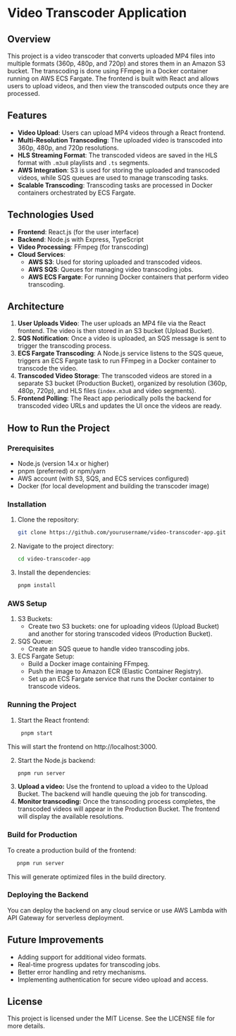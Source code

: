 # Video Transcoder Application

## Overview

This project is a video transcoder that converts uploaded MP4 files into multiple formats (360p, 480p, and 720p) and stores them in an Amazon S3 bucket. The transcoding is done using FFmpeg in a Docker container running on AWS ECS Fargate. The frontend is built with React and allows users to upload videos, and then view the transcoded outputs once they are processed.

## Features

- **Video Upload**: Users can upload MP4 videos through a React frontend.
- **Multi-Resolution Transcoding**: The uploaded video is transcoded into 360p, 480p, and 720p resolutions.
- **HLS Streaming Format**: The transcoded videos are saved in the HLS format with `.m3u8` playlists and `.ts` segments.
- **AWS Integration**: S3 is used for storing the uploaded and transcoded videos, while SQS queues are used to manage transcoding tasks.
- **Scalable Transcoding**: Transcoding tasks are processed in Docker containers orchestrated by ECS Fargate.

## Technologies Used

- **Frontend**: React.js (for the user interface)
- **Backend**: Node.js with Express, TypeScript
- **Video Processing**: FFmpeg (for transcoding)
- **Cloud Services**: 
  - **AWS S3**: Used for storing uploaded and transcoded videos.
  - **AWS SQS**: Queues for managing video transcoding jobs.
  - **AWS ECS Fargate**: For running Docker containers that perform video transcoding.

## Architecture

1. **User Uploads Video**: The user uploads an MP4 file via the React frontend. The video is then stored in an S3 bucket (Upload Bucket).
2. **SQS Notification**: Once a video is uploaded, an SQS message is sent to trigger the transcoding process.
3. **ECS Fargate Transcoding**: A Node.js service listens to the SQS queue, triggers an ECS Fargate task to run FFmpeg in a Docker container to transcode the video.
4. **Transcoded Video Storage**: The transcoded videos are stored in a separate S3 bucket (Production Bucket), organized by resolution (360p, 480p, 720p), and HLS files (`index.m3u8` and video segments).
5. **Frontend Polling**: The React app periodically polls the backend for transcoded video URLs and updates the UI once the videos are ready.

## How to Run the Project

### Prerequisites

- Node.js (version 14.x or higher)
- pnpm (preferred) or npm/yarn
- AWS account (with S3, SQS, and ECS services configured)
- Docker (for local development and building the transcoder image)

### Installation

1. Clone the repository:
   ```bash
   git clone https://github.com/yourusername/video-transcoder-app.git
2. Navigate to the project directory:
   ```bash
   cd video-transcoder-app
3. Install the dependencies:
   ```bash
   pnpm install

### AWS Setup

1. S3 Buckets:
   - Create two S3 buckets: one for uploading videos (Upload Bucket) and another for storing transcoded videos (Production Bucket).
2. SQS Queue:
   - Create an SQS queue to handle video transcoding jobs.
3. ECS Fargate Setup:
   - Build a Docker image containing FFmpeg.
   - Push the image to Amazon ECR (Elastic Container Registry).
   - Set up an ECS Fargate service that runs the Docker container to transcode videos.

### Running the Project

1. Start the React frontend:
   ```bash  
    pnpm start
  This will start the frontend on http://localhost:3000.

2. Start the Node.js backend:
   ```bash
   pnpm run server
   
3. **Upload a video:** Use the frontend to upload a video to the Upload Bucket. The backend will handle queuing the job for transcoding.
4. **Monitor transcoding:** Once the transcoding process completes, the transcoded videos will appear in the Production Bucket. The frontend will display the available resolutions.

### Build for Production

To create a production build of the frontend:
  ```bash
     pnpm run server
  ```
This will generate optimized files in the build directory.   

### Deploying the Backend

You can deploy the backend on any cloud service or use AWS Lambda with API Gateway for serverless deployment.

## Future Improvements

- Adding support for additional video formats.
- Real-time progress updates for transcoding jobs.
- Better error handling and retry mechanisms.
- Implementing authentication for secure video upload and access.

## License

This project is licensed under the MIT License. See the LICENSE file for more details.
